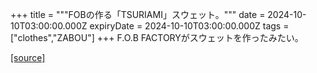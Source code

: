 +++
title = """FOBの作る「TSURIAMI」スウェット。"""
date = 2024-10-10T03:00:00.000Z
expiryDate = 2024-10-10T03:00:00.000Z
tags = ["clothes","ZABOU"]
+++
F.O.B FACTORYがスウェットを作ったみたい。

[[source]](https://zabou.org/2024/10/10/309648/)
